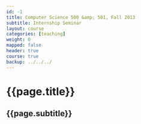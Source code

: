 ```yaml
---
id: -1
title: Computer Science 500 &amp; 501, Fall 2013 
subtitle: Internship Seminar
layout: course 
categories: [teaching]
weight: 0
mapped: false
header: true
course: true
backup: ../../../
---
```


# {{page.title}}

## {{page.subtitle}}
